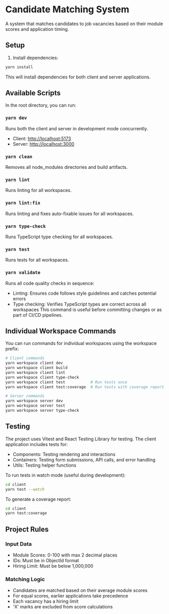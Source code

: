# Candidate Matching System

A system that matches candidates to job vacancies based on their module scores and application timing.

## Setup

1. Install dependencies:
```bash
yarn install
```

This will install dependencies for both client and server applications.

## Available Scripts

In the root directory, you can run:

### `yarn dev`
Runs both the client and server in development mode concurrently.
- Client: [http://localhost:5173](http://localhost:5173)
- Server: [http://localhost:3000](http://localhost:3000)

### `yarn clean`
Removes all node_modules directories and build artifacts.

### `yarn lint`
Runs linting for all workspaces.

### `yarn lint:fix`
Runs linting and fixes auto-fixable issues for all workspaces.

### `yarn type-check`
Runs TypeScript type checking for all workspaces.

### `yarn test`
Runs tests for all workspaces.

### `yarn validate`
Runs all code quality checks in sequence:
- Linting: Ensures code follows style guidelines and catches potential errors
- Type checking: Verifies TypeScript types are correct across all workspaces
This command is useful before committing changes or as part of CI/CD pipelines.

## Individual Workspace Commands

You can run commands for individual workspaces using the workspace prefix:

```bash
# Client commands
yarn workspace client dev
yarn workspace client build
yarn workspace client lint
yarn workspace client type-check
yarn workspace client test           # Run tests once
yarn workspace client test:coverage  # Run tests with coverage report

# Server commands
yarn workspace server dev
yarn workspace server test
yarn workspace server type-check
```

## Testing

The project uses Vitest and React Testing Library for testing. The client application includes tests for:

- Components: Testing rendering and interactions
- Containers: Testing form submissions, API calls, and error handling
- Utils: Testing helper functions

To run tests in watch mode (useful during development):
```bash
cd client
yarn test --watch
```

To generate a coverage report:
```bash
cd client
yarn test:coverage
```

## Project Rules

### Input Data
- Module Scores: 0-100 with max 2 decimal places
- IDs: Must be in ObjectId format
- Hiring Limit: Must be below 1,000,000

### Matching Logic
- Candidates are matched based on their average module scores
- For equal scores, earlier applications take precedence
- Each vacancy has a hiring limit
- 'X' marks are excluded from score calculations
